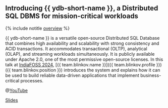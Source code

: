 ## Introducing {{ ydb-short-name }}, a Distributed SQL DBMS for mission-critical workloads

{% include notitle [overview](../../tags.md#overview) %}

{{ ydb-short-name }} is a versatile open-source Distributed SQL Database that combines high availability and scalability with strong consistency and ACID transactions. It accommodates transactional (OLTP), analytical (OLAP), and streaming workloads simultaneously. It is publicly available under Apache 2.0, one of the most permissive open-source licenses. In this talk at [IndiaFOSS 2024](https://fossunited.org/events/indiafoss24/cfp/d2739ibjol), [{{ team.blinkov.name }}]({{ team.blinkov.profile }}) ({{ team.blinkov.position }}) introduces the system and explains how it can be used to build reliable data-driven applications that implement business-critical processes.

@[YouTube](https://youtu.be/G9ZzioW7yrY?si=aVJ4m1pp63jJxhxj)

[Slides](https://presentations.ydb.tech/2024/en/indiafoss/presentation.pdf)

